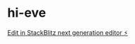 # hi-eve

[Edit in StackBlitz next generation editor ⚡️](https://stackblitz.com/~/github.com/Rithik06js/hi-eve)